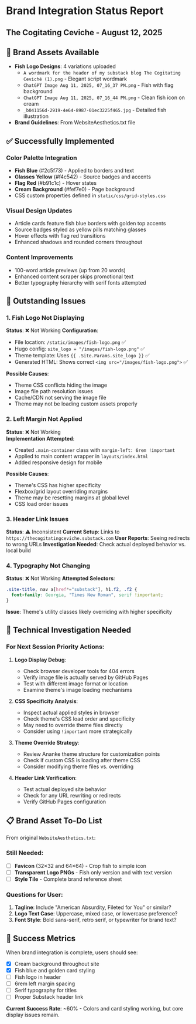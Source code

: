 # Brand Integration Status Report
## The Cogitating Ceviche - August 12, 2025

## 🎨 **Brand Assets Available**
- **Fish Logo Designs**: 4 variations uploaded
  - `A wordmark for the header of my substack blog The Cogitating Ceviché (1).png` - Elegant script wordmark
  - `ChatGPT Image Aug 11, 2025, 07_16_37 PM.png` - Fish with flag background
  - `ChatGPT Image Aug 11, 2025, 07_16_44 PM.png` - Clean fish icon on cream
  - `_b041156d-2919-4e64-8987-01ec3225f465.jpg` - Detailed fish illustration
- **Brand Guidelines**: From WebsiteAesthetics.txt file

## ✅ **Successfully Implemented**
### Color Palette Integration
- **Fish Blue** (#2c5f73) - Applied to borders and text
- **Glasses Yellow** (#f4c542) - Source badges and accents  
- **Flag Red** (#b91c1c) - Hover states
- **Cream Background** (#fef7e0) - Page background
- CSS custom properties defined in `static/css/grid-styles.css`

### Visual Design Updates
- Article cards feature fish blue borders with golden top accents
- Source badges styled as yellow pills matching glasses
- Hover effects with flag red transitions
- Enhanced shadows and rounded corners throughout

### Content Improvements  
- 100-word article previews (up from 20 words)
- Enhanced content scraper skips promotional text
- Better typography hierarchy with serif fonts attempted

## 🚨 **Outstanding Issues**

### 1. Fish Logo Not Displaying
**Status**: ❌ Not Working
**Configuration**: 
- File location: `/static/images/fish-logo.png` ✅
- Hugo config: `site_logo = "/images/fish-logo.png"` ✅  
- Theme template: Uses `{{ .Site.Params.site_logo }}` ✅
- Generated HTML: Shows correct `<img src="/images/fish-logo.png">` ✅

**Possible Causes**:
- Theme CSS conflicts hiding the image
- Image file path resolution issues
- Cache/CDN not serving the image file
- Theme may not be loading custom assets properly

### 2. Left Margin Not Applied
**Status**: ❌ Not Working  
**Implementation Attempted**:
- Created `.main-container` class with `margin-left: 6rem !important`
- Applied to main content wrapper in `layouts/index.html`
- Added responsive design for mobile

**Possible Causes**:
- Theme's CSS has higher specificity
- Flexbox/grid layout overriding margins
- Theme may be resetting margins at global level
- CSS load order issues

### 3. Header Link Issues
**Status**: ⚠️ Inconsistent
**Current Setup**: Links to `https://thecogitatingceviche.substack.com`
**User Reports**: Seeing redirects to wrong URLs
**Investigation Needed**: Check actual deployed behavior vs. local build

### 4. Typography Not Changing
**Status**: ❌ Not Working
**Attempted Selectors**:
```css
.site-title, nav a[href*="substack"], h1.f2, .f2 {
  font-family: Georgia, "Times New Roman", serif !important;
}
```
**Issue**: Theme's utility classes likely overriding with higher specificity

## 🔧 **Technical Investigation Needed**

### For Next Session Priority Actions:
1. **Logo Display Debug**:
   - Check browser developer tools for 404 errors
   - Verify image file is actually served by GitHub Pages
   - Test with different image format or location
   - Examine theme's image loading mechanisms

2. **CSS Specificity Analysis**:
   - Inspect actual applied styles in browser
   - Check theme's CSS load order and specificity
   - May need to override theme files directly
   - Consider using `!important` more strategically

3. **Theme Override Strategy**:
   - Review Ananke theme structure for customization points
   - Check if custom CSS is loading after theme CSS
   - Consider modifying theme files vs. overriding

4. **Header Link Verification**:
   - Test actual deployed site behavior
   - Check for any URL rewriting or redirects
   - Verify GitHub Pages configuration

## 📋 **Brand Asset To-Do List**
From original `WebsiteAesthetics.txt`:

### Still Needed:
- [ ] **Favicon** (32×32 and 64×64) - Crop fish to simple icon
- [ ] **Transparent Logo PNGs** - Fish only version and with text version  
- [ ] **Style Tile** - Complete brand reference sheet

### Questions for User:
1. **Tagline**: Include "American Absurdity, Fileted for You" or similar?
2. **Logo Text Case**: Uppercase, mixed case, or lowercase preference?
3. **Font Style**: Bold sans-serif, retro serif, or typewriter for brand text?

## 🎯 **Success Metrics**
When brand integration is complete, users should see:
- [x] Cream background throughout site
- [x] Fish blue and golden card styling  
- [ ] Fish logo in header
- [ ] 6rem left margin spacing
- [ ] Serif typography for titles
- [ ] Proper Substack header link

**Current Success Rate**: ~60% - Colors and card styling working, but core display issues remain.